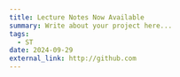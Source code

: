 ```yaml
---
title: Lecture Notes Now Available
summary: Write about your project here...
tags:
  - ST
date: 2024-09-29
external_link: http://github.com
---
```

